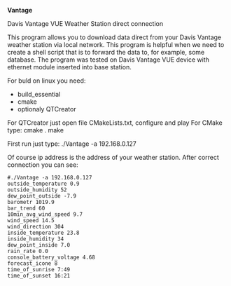 **Vantage**

Davis Vantage VUE Weather Station direct connection

This program allows you to download data direct from your Davis Vantage weather station via local network. This program is helpful when we need to create a shell script that is to forward the data to, for example, some database.
The program was tested on Davis Vantage VUE device with ethernet module inserted into base station.

For buld on linux you need:
  - build_essential
  - cmake
  - optionaly QTCreator
  
  For QTCreator just open file CMakeLists.txt, configure and play
  For CMake type:
    cmake .
    make
  
  First run just type:
    ./Vantage -a 192.168.0.127
    
  Of course ip address is the address of your weather station.
  After correct connection you can see: 
 ````
#./Vantage -a 192.168.0.127
outside_temperature 0.9
outside_humidity 52
dew_point_outside -7.9
barometr 1019.9
bar_trend 60
10min_avg_wind_speed 9.7
wind_speed 14.5
wind_direction 304
inside_temperature 23.8
inside_humidity 34
dew_point_inside 7.0
rain_rate 0.0
console_battery_voltage 4.68
forecast_icone 8
time_of_sunrise 7:49
time_of_sunset 16:21
````
